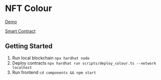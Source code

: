 # NFT Colour

[Demo](https://goldenratio3.github.io/nft-colour/)

[Smart Contract](https://ropsten.etherscan.io/address/0x6efe190b1d715a4459e796b3f7e64990093556e8)

## Getting Started

1. Run local blockchain `npx hardhat node`
2. Deploy contracts `npx hardhat run scripts/deploy_colour.ts --network localhost`
3. Run frontend `cd components && npm start`
